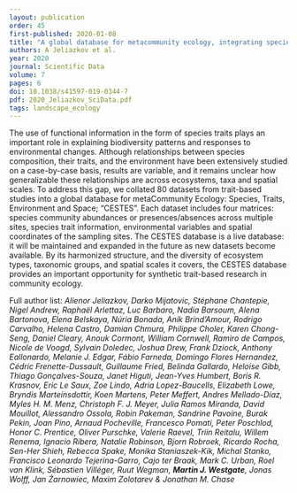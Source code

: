 ```yaml
---
layout: publication
order: 45
first-published: 2020-01-08
title: "A global database for metacommunity ecology, integrating species, traits, environment and space."
authors: A Jeliazkov et al.
year: 2020
journal: Scientific Data
volume: 7
pages: 6
doi: 10.1038/s41597-019-0344-7
pdf: 2020_Jeliazkov_SciData.pdf
tags: landscape_ecology
---
```

The use of functional information in the form of species traits plays an important role in explaining biodiversity patterns and responses to environmental changes. Although relationships between species composition, their traits, and the environment have been extensively studied on a case-by-case basis, results are variable, and it remains unclear how generalizable these relationships are across ecosystems, taxa and spatial scales. To address this gap, we collated 80 datasets from trait-based studies into a global database for metaCommunity Ecology: Species, Traits, Environment and Space; “CESTES”. Each dataset includes four matrices: species community abundances or presences/absences across multiple sites, species trait information, environmental variables and spatial coordinates of the sampling sites. The CESTES database is a live database: it will be maintained and expanded in the future as new datasets become available. By its harmonized structure, and the diversity of ecosystem types, taxonomic groups, and spatial scales it covers, the CESTES database provides an important opportunity for synthetic trait-based research in community ecology.

Full author list: <em>Alienor Jeliazkov, Darko Mijatovic, Stéphane Chantepie, Nigel Andrew, Raphaël Arlettaz, Luc Barbaro, Nadia Barsoum, Alena Bartonova, Elena Belskaya, Núria Bonada, Anik Brind’Amour, Rodrigo Carvalho, Helena Castro, Damian Chmura, Philippe Choler, Karen Chong-Seng, Daniel Cleary, Anouk Cormont, William Cornwell, Ramiro de Campos, Nicole de Voogd, Sylvain Doledec, Joshua Drew, Frank Dziock, Anthony Eallonardo, Melanie J. Edgar, Fábio Farneda, Domingo Flores Hernandez, Cédric Frenette-Dussault, Guillaume Fried, Belinda Gallardo, Heloise Gibb, Thiago Gonçalves-Souza, Janet Higuti, Jean-Yves Humbert, Boris R. Krasnov, Eric Le Saux, Zoe Lindo, Adria Lopez-Baucells, Elizabeth Lowe, Bryndis Marteinsdottir, Koen Martens, Peter Meffert, Andres Mellado-Díaz, Myles H. M. Menz, Christoph F. J. Meyer, Julia Ramos Miranda, David Mouillot, Alessandro Ossola, Robin Pakeman, Sandrine Pavoine, Burak Pekin, Joan Pino, Arnaud Pocheville, Francesco Pomati, Peter Poschlod, Honor C. Prentice, Oliver Purschke, Valerie Raevel, Triin Reitalu, Willem Renema, Ignacio Ribera, Natalie Robinson, Bjorn Robroek, Ricardo Rocha, Sen-Her Shieh, Rebecca Spake, Monika Staniaszek-Kik, Michal Stanko, Francisco Leonardo Tejerina-Garro, Cajo ter Braak, Mark C. Urban, Roel van Klink, Sébastien Villéger, Ruut Wegman, <b>Martin J. Westgate</b>, Jonas Wolff, Jan Żarnowiec, Maxim Zolotarev & Jonathan M. Chase</em>